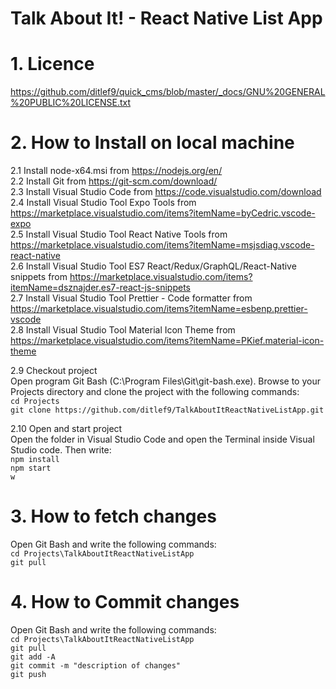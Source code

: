 # Talk About It! - React Native List App

# 1. Licence
https://github.com/ditlef9/quick_cms/blob/master/_docs/GNU%20GENERAL%20PUBLIC%20LICENSE.txt

# 2. How to Install on local machine
2.1 Install node-x64.msi from https://nodejs.org/en/<br />
2.2 Install Git from https://git-scm.com/download/<br />
2.3 Install Visual Studio Code from https://code.visualstudio.com/download<br />
2.4 Install Visual Studio Tool Expo Tools from https://marketplace.visualstudio.com/items?itemName=byCedric.vscode-expo <br />
2.5 Install Visual Studio Tool React Native Tools from https://marketplace.visualstudio.com/items?itemName=msjsdiag.vscode-react-native<br />
2.6 Install Visual Studio Tool ES7 React/Redux/GraphQL/React-Native snippets from https://marketplace.visualstudio.com/items?itemName=dsznajder.es7-react-js-snippets <br />
2.7 Install Visual Studio Tool Prettier - Code formatter from https://marketplace.visualstudio.com/items?itemName=esbenp.prettier-vscode <br />
2.8 Install Visual Studio Tool Material Icon Theme from https://marketplace.visualstudio.com/items?itemName=PKief.material-icon-theme

2.9 Checkout project<br />
Open program Git Bash (C:\Program Files\Git\git-bash.exe). Browse to your Projects directory and clone the project with the following commands:<br />
`cd Projects`<br />
`git clone https://github.com/ditlef9/TalkAboutItReactNativeListApp.git`

2.10 Open and start project<br />
Open the folder in Visual Studio Code and open the Terminal inside Visual Studio code. Then write:<br />
`npm install`<br />
`npm start`<br />
`w`<br />

# 3. How to fetch changes
Open Git Bash and write the following commands:<br />
`cd Projects\TalkAboutItReactNativeListApp`<br />
`git pull`

# 4. How to Commit changes
Open Git Bash and write the following commands:<br />
`cd Projects\TalkAboutItReactNativeListApp`<br />
`git pull`<br />
`git add -A`<br />
`git commit -m "description of changes"`<br />
`git push`